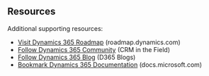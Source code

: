 ## Resources

Additional supporting resources:

* <a href="https://roadmap.dynamics.com" target="_blank">Visit Dynamics 365 Roadmap</a> (roadmap.dynamics.com) 
* <a href="https://community.dynamics.com/crm/b/crminthefield" target="_blank">Follow Dynamics 365 Community</a> (CRM in the Field)
* <a href="https://cloudblogs.microsoft.com/dynamics365/" target="_blank">Follow Dynamics 365 Blog</a> (D365 Blogs)
* <a href="https://learn.microsoft.com/en-us/dynamics365/sales/help-hub" target="_blank">Bookmark Dynamics 365 Documentation</a> (docs.microsoft.com)  